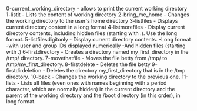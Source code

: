 0-current_working_directory - allows to print the current working directory
1-listit - Lists the content of working directory
2-bring_me_home - Changes the working directory to the user's home directory
3-listfiles - Displays current directory content in a long format
4-listmorefiles - Display current directory contents, including hidden files (starting with .). Use the long format.
5-listfilesdigitonly - Display current directory contents.
    -Long format
    -with user and group IDs displayed numerically
    -And hidden files (starting with .)
6-firstdirectory - Creates a directory named my_first_directory in the /tmp/ directory.
7-movethatfile - Moves the file betty from /tmp/ to /tmp/my_first_directory.
8-firstdelete - Deletes the file betty
9-firstdirdeletion -  Deletes the directory my_first_directory that is in the /tmp directory.
10-back - Changes the working directory to the previous one.
11-lists -  Lists all files (even ones with names beginning with a period character, which are normally hidden) in the current directory and the parent of the working directory and the /boot directory (in this order), in long format.
